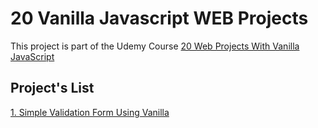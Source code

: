 # 20 Vanilla Javascript WEB Projects

This project is part of the Udemy Course
[20 Web Projects With Vanilla JavaScript](https://www.udemy.com/course/web-projects-with-vanilla-javascript/)

## Project's List

[1. Simple Validation Form Using Vanilla]()
